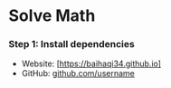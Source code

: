 Solve Math
================

### Step 1: Install dependencies


* Website: [https://baihaqi34.github.io]
*  GitHub: [github.com/username](https://github.com/username)

